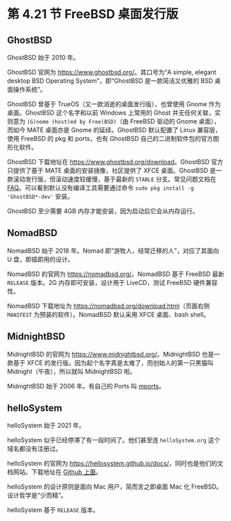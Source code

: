 # 第 4.21 节 FreeBSD 桌面发行版

## GhostBSD

GhostBSD 始于 2010 年。

GhostBSD 官网为 <https://www.ghostbsd.org/>。其口号为“A simple, elegant desktop BSD Operating System”，即“GhostBSD 是一款简洁又优雅的 BSD 桌面操作系统”。

GhostBSD 曾基于 TrueOS（又一款消逝的桌面发行版），也曾使用 Gnome 作为桌面。GhostBSD 这个名字和以前 Windows 上常用的 Ghost 并无任何关联，实则意为 `(G)nome (host)ed by Free(BSD)`（由 FreeBSD 驱动的 Gnome 桌面），而如今 MATE 桌面亦是 Gnome 的延续。GhostBSD 默认配置了 Linux 兼容层，使用 FreeBSD 的 pkg 和 ports，也有 GhostBSD 自己的二进制软件包的官方图形化软件。

GhostBSD 下载地址在 <https://www.ghostbsd.org/download>。GhostBSD 官方只提供了基于 MATE 桌面的安装镜像，社区提供了 XFCE 桌面。GhostBSD 是一款滚动发行版，但滚动速度较缓慢，基于最新的 `STABLE` 分支。常见问题文档在 [FAQ](https://ghostbsd-documentation-portal.readthedocs.io/en/latest/user/FAQ.html)。可以看到默认没有编译工具需要通过命令 `sudo pkg install -g 'GhostBSD*-dev'` 安装。

GhostBSD 至少需要 4GB 内存才能安装，因为启动后它会从内存运行。


## NomadBSD

NomadBSD 始于 2018 年。Nomad 即“游牧人，经常迁移的人”，对应了其面向 U 盘，即插即用的设计。

NomadBSD 的官网为 <https://nomadbsd.org/>。NomadBSD 基于 FreeBSD 最新 `RELEASE` 版本。2G 内存即可安装，设计用于 LiveCD，测试 FreeBSD 硬件兼容性。

NomadBSD 下载地址为 <https://nomadbsd.org/download.html>（页面右侧 	`MANIFEST` 为预装的软件）。NomadBSD 默认采用 XFCE 桌面、bash shell。

## MidnightBSD

MidnightBSD 的官网为 <https://www.midnightbsd.org/>。MidnightBSD 也是一款基于 XFCE 的发行版。因为起个名字真是太难了，而创始人的第一只黑猫叫 Midnight（午夜），所以就叫 MidnightBSD 啦。

MidnightBSD 始于 2006 年。有自己的 Ports 叫 [mports](https://www.midnightbsd.org/documentation/mports/index.html)。

## helloSystem

helloSystem 始于 2021 年。

helloSystem 似乎已经停滞了有一段时间了。他们甚至连 `helloSystem.org` 这个域名都没有注册过。

helloSystem 的官网为 <https://hellosystem.github.io/docs/>，同时也是他们的文档网站。下载地址在 [Github 上面](https://github.com/helloSystem/ISO/releases)。

helloSystem 的设计原则是面向 Mac 用户，简而言之即桌面 Mac 化 FreeBSD。设计哲学是“少而精”。

helloSystem 基于 `RELEASE` 版本。

